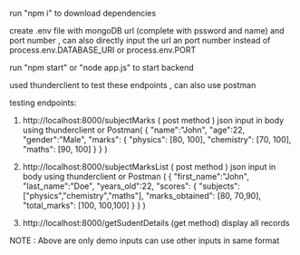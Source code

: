 run "npm i" to download dependencies

create .env file with mongoDB url (complete with pssword and name) and port number , can also directly input the url an port number instead of process.env.DATABASE_URI or process.env.PORT 

run "npm start" or "node app.js"  to start backend


used thunderclient to test these endpoints  , can also use postman   

testing endpoints:

 1) http://localhost:8000/subjectMarks ( post method )   json input in body using thunderclient or Postman(
     {
                "name":"John",
                "age":22,
                "gender":"Male",
                "marks": 
                {
                "physics": [80, 100],
                "chemistry": [70, 100],
                "maths": [90, 100]
                }
      }
)

2) http://localhost:8000/subjectMarksList ( post method )   json input in body using thunderclient or Postman (
     {
            "first_name":"John",
            "last_name":"Doe",
            "years_old":22,
            "scores": 
                {
                "subjects": ["physics","chemistry","maths"],
                "marks_obtained": [80, 70,90],
                "total_marks": [100, 100,100]
                }
      }
)
3) http://localhost:8000/getSudentDetails (get method) display all records

NOTE : Above are only demo inputs can use other inputs in same format 